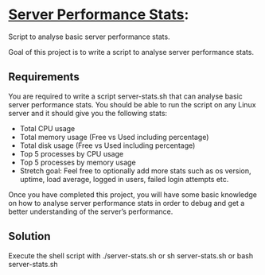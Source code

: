 # [Server Performance Stats](https://roadmap.sh/projects/server-stats):
Script to analyse basic server performance stats.

Goal of this project is to write a script to analyse server performance stats.

## Requirements
You are required to write a script server-stats.sh that can analyse basic server performance stats. You should be able to run the script on any Linux server and it should give you the following stats:
- Total CPU usage
- Total memory usage (Free vs Used including percentage)
- Total disk usage (Free vs Used including percentage)
- Top 5 processes by CPU usage
- Top 5 processes by memory usage
- Stretch goal: Feel free to optionally add more stats such as os version, uptime, load average, logged in users, failed login attempts etc.

Once you have completed this project, you will have some basic knowledge on how to analyse server performance stats in order to debug and get a better understanding of the server’s performance.

## Solution
Execute the shell script with ./server-stats.sh or sh server-stats.sh or bash server-stats.sh
